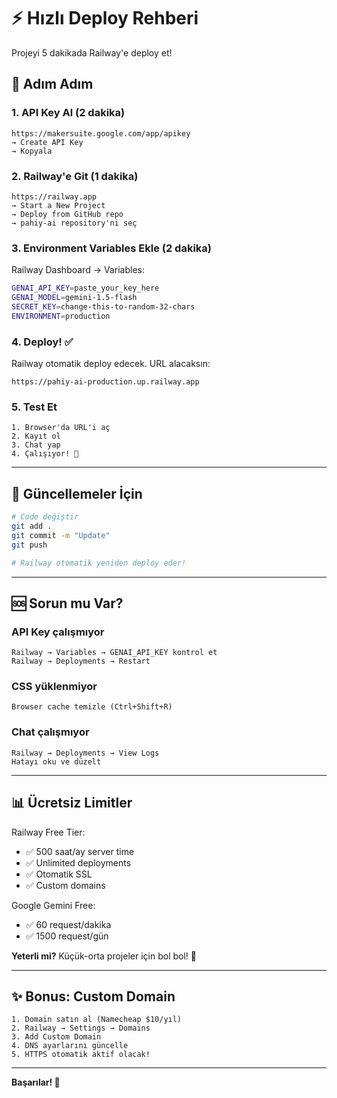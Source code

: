 # ⚡ Hızlı Deploy Rehberi

Projeyi 5 dakikada Railway'e deploy et!

## 🎯 Adım Adım

### 1. API Key Al (2 dakika)
```
https://makersuite.google.com/app/apikey
→ Create API Key
→ Kopyala
```

### 2. Railway'e Git (1 dakika)
```
https://railway.app
→ Start a New Project
→ Deploy from GitHub repo
→ pahiy-ai repository'ni seç
```

### 3. Environment Variables Ekle (2 dakika)
Railway Dashboard → Variables:

```bash
GENAI_API_KEY=paste_your_key_here
GENAI_MODEL=gemini-1.5-flash
SECRET_KEY=change-this-to-random-32-chars
ENVIRONMENT=production
```

### 4. Deploy! ✅
Railway otomatik deploy edecek. URL alacaksın:
```
https://pahiy-ai-production.up.railway.app
```

### 5. Test Et
```
1. Browser'da URL'i aç
2. Kayıt ol
3. Chat yap
4. Çalışıyor! 🎉
```

---

## 🔄 Güncellemeler İçin

```bash
# Code değiştir
git add .
git commit -m "Update"
git push

# Railway otomatik yeniden deploy eder!
```

---

## 🆘 Sorun mu Var?

### API Key çalışmıyor
```
Railway → Variables → GENAI_API_KEY kontrol et
Railway → Deployments → Restart
```

### CSS yüklenmiyor
```
Browser cache temizle (Ctrl+Shift+R)
```

### Chat çalışmıyor
```
Railway → Deployments → View Logs
Hatayı oku ve düzelt
```

---

## 📊 Ücretsiz Limitler

Railway Free Tier:
- ✅ 500 saat/ay server time
- ✅ Unlimited deployments
- ✅ Otomatik SSL
- ✅ Custom domains

Google Gemini Free:
- ✅ 60 request/dakika
- ✅ 1500 request/gün

**Yeterli mi?** Küçük-orta projeler için bol bol! 🎉

---

## ✨ Bonus: Custom Domain

```
1. Domain satın al (Namecheap $10/yıl)
2. Railway → Settings → Domains
3. Add Custom Domain
4. DNS ayarlarını güncelle
5. HTTPS otomatik aktif olacak!
```

---

**Başarılar! 🚀**

